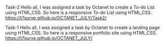 Task-2
Hello all,
I was assigned a task by Octanet to create a To-do List using HTML,CSS.
So here is a responsive To-do List using HTML,CSS.
https://t7surve.github.io/OCTANET_JULY/Task2/

Task-1
Hello all,
I was assigned a task by Octanet to create a landing page using HTML,CSS.
So here is a responsive portfolio site using HTML,CSS.
https://t7surve.github.io/OCTANET_JULY/

